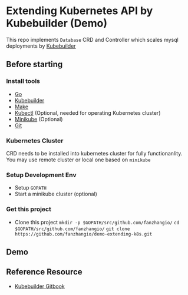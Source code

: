 # Extending Kubernetes API by Kubebuilder (Demo)
This repo implements `Database` CRD and Controller which scales mysql deployments by [Kubebuilder](https://github.com/kubernetes-sigs/kubebuilder)

## Before starting

### Install tools
  - [Go](https://golang.org/)
  - [Kubebuilder](https://book.kubebuilder.io/getting_started/installation_and_setup.html)
  - [Make](https://www.gnu.org/software/make/)
  - [Kubectl](https://kubernetes.io/docs/tasks/tools/install-kubectl/#install-kubectl) (Optional, needed for operating Kubernetes cluster)
  - [Minikube](https://github.com/kubernetes/minikube) (Optional)
  - [Git](https://git-scm.com/downloads)

### Kubernetes Cluster
CRD needs to be installed into kubernetes cluster for fully functionanlity. You may use remote cluster or local one based on `minikube`

### Setup Development Env
- Setup `GOPATH`
- Start a minikube cluster (optional)

### Get this project
- Clone this project
  `mkdir -p $GOPATH/src/github.com/fanzhangio/`
  `cd $GOPATH/src/github.com/fanzhangio/`
  `git clone https://github.com/fanzhangio/demo-extending-k8s.git`

## Demo


## Reference Resource
- [Kubebuilder Gitbook](http://book.kubebuilder.io)
